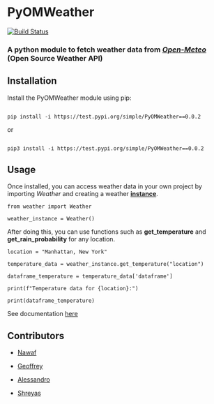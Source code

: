 # PyOMWeather
[![Build Status](https://github.com/software-students-fall2023/3-python-package-exercise-team1-pt3/actions/workflows/python-package.yml/badge.svg)](https://github.com/software-students-fall2023/3-python-package-exercise-team1-pt3/actions/workflows/python-package.yml)


### A python module to fetch weather data from ***[Open-Meteo](https://open-meteo.com/)*** (Open Source Weather API)

## Installation

Install the PyOMWeather module using pip:

```

pip install -i https://test.pypi.org/simple/PyOMWeather==0.0.2

```

or 


```

pip3 install -i https://test.pypi.org/simple/PyOMWeather==0.0.2

```


## Usage

Once installed, you can access weather data in your own project by importing *Weather* and creating a weather **[instance](https://www.techtarget.com/whatis/definition/instance#:~:text=In%20the%20Python%20programming%20language,an%20object%20of%20that%20class.)**.

```
from weather import Weather

weather_instance = Weather()
```

After doing this, you can use functions such as **get_temperature** and **get_rain_probability** for any location.

```
location = "Manhattan, New York"

temperature_data = weather_instance.get_temperature("location")

dataframe_temperature = temperature_data['dataframe']

print(f"Temperature data for {location}:")

print(dataframe_temperature)
```

See documentation [here]()
## Contributors

- [Nawaf](https://github.com/Verse1)

- [Geoffrey](https://github.com/geoffreybudiman91)

- [Alessandro](https://github.com/alessandrolandi)

- [Shreyas](https://github.com/ShreyasUjagar)

